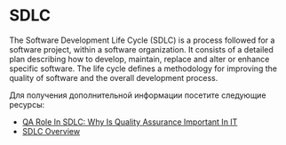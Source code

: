 # SDLC

The Software Development Life Cycle (SDLC) is a process followed for a software project, within a software organization. It consists of a detailed plan describing how to develop, maintain, replace and alter or enhance specific software. The life cycle defines a methodology for improving the quality of software and the overall development process.

Для получения дополнительной информации посетите следующие ресурсы:

- [QA Role In SDLC: Why Is Quality Assurance Important In IT](https://cadabra.studio/blog/why-is-quality-assurance-important-qa-role-in-sdlc/)
- [SDLC Overview](https://www.tutorialspoint.com/sdlc/sdlc_overview.htm)
